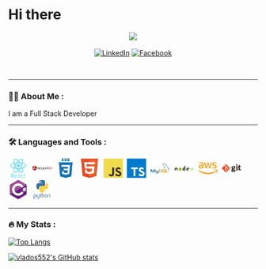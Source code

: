 # Hi there

<div id="header" align="center">
  <img src="https://i.giphy.com/media/UevalSWg5twQeqpc8Q/giphy.webp" width="100"/>
</div>

<div id="badges" align="center">
  
  [![LinkedIn](https://img.shields.io/badge/LinkedIn-blue?logo=linkedin&logoColor=white&style=for-the-badge)](https://www.linkedin.com/in/vlados552)
  [![Facebook](https://img.shields.io/badge/Facebook-blue?logo=facebook&logoColor=white&style=for-the-badge)](https://www.facebook.com/vlados552)

  <img src="https://komarev.com/ghpvc/?username=vlados552&style=flat-square&color=blue" alt=""/>
</div>
  
---

### :man_technologist: About Me :
I am a Full Stack Developer


---

### :hammer_and_wrench: Languages and Tools :

<div>
  <img src="https://github.com/devicons/devicon/blob/master/icons/react/react-original-wordmark.svg" title="React" alt="React" width="40" height="40"/>&nbsp;
  <img src="https://github.com/devicons/devicon/blob/master/icons/angularjs/angularjs-original-wordmark.svg" title="Angular" alt="Angular" width="40" height="40"/>&nbsp;
  <img src="https://github.com/devicons/devicon/blob/master/icons/css3/css3-plain-wordmark.svg"  title="CSS3" alt="CSS" width="40" height="40"/>&nbsp;
  <img src="https://github.com/devicons/devicon/blob/master/icons/html5/html5-original.svg" title="HTML5" alt="HTML" width="40" height="40"/>&nbsp;
  <img src="https://github.com/devicons/devicon/blob/master/icons/javascript/javascript-original.svg" title="JavaScript" alt="JavaScript" width="40" height="40"/>&nbsp;
  <img src="https://github.com/devicons/devicon/blob/master/icons/typescript/typescript-original.svg" title="TypeScript" alt="TypeScript" width="40" height="40"/>&nbsp;
  <img src="https://github.com/devicons/devicon/blob/master/icons/mysql/mysql-original-wordmark.svg" title="MySQL"  alt="MySQL" width="40" height="40"/>&nbsp;
  <img src="https://github.com/devicons/devicon/blob/master/icons/nodejs/nodejs-original-wordmark.svg" title="NodeJS" alt="NodeJS" width="40" height="40"/>&nbsp;
  <img src="https://github.com/devicons/devicon/blob/master/icons/amazonwebservices/amazonwebservices-plain-wordmark.svg" title="AWS" alt="AWS" width="40" height="40"/>&nbsp;
  <img src="https://github.com/devicons/devicon/blob/master/icons/git/git-original-wordmark.svg" title="Git" **alt="Git" width="40" height="40"/>&nbsp;
  <img src="https://github.com/devicons/devicon/blob/master/icons/csharp/csharp-original.svg" title="CSharp"  alt="CSharp" width="40" height="40"/>&nbsp;
  <img src="https://github.com/devicons/devicon/blob/master/icons/python/python-original-wordmark.svg" title="Python"  alt="Python" width="40" height="40"/>
</div>

---
### :fire: My Stats :

<div id="stats">
  
  [![Top Langs](https://github-readme-stats.vercel.app/api/top-langs/?username=vlados552&layout=compact)](https://github.com/vlados552/)

  [![vlados552's GitHub stats](https://github-readme-stats.vercel.app/api?username=vlados552)](https://github.com/vlados552/)
</div>
